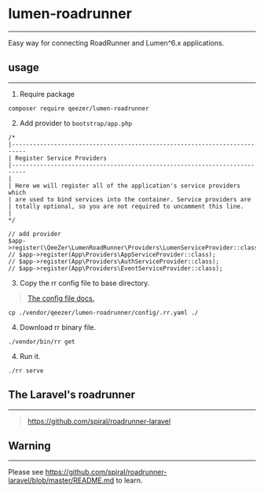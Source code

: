 # lumen-roadrunner

---

Easy way for connecting RoadRunner and Lumen^6.x applications.


## usage

---

1. Require package

`composer require qeezer/lumen-roadrunner`


2. Add provider to `bootstrap/app.php`

```
/*
|--------------------------------------------------------------------------
| Register Service Providers
|--------------------------------------------------------------------------
|
| Here we will register all of the application's service providers which
| are used to bind services into the container. Service providers are
| totally optional, so you are not required to uncomment this line.
|
*/

// add provider
$app->register(\QeeZer\LumenRoadRunner\Providers\LumenServiceProvider::class);
// $app->register(App\Providers\AppServiceProvider::class);
// $app->register(App\Providers\AuthServiceProvider::class);
// $app->register(App\Providers\EventServiceProvider::class);
```


3. Copy the rr config file to base directory.

>  [The config file docs.](https://roadrunner.dev/docs/intro-config)

`cp ./vendor/qeezer/lumen-roadrunner/config/.rr.yaml ./`


4. Download rr binary file.

`./vendor/bin/rr get`


4. Run it.

`./rr serve`


## The Laravel's roadrunner

---

> https://github.com/spiral/roadrunner-laravel


## Warning

--- 

Please see https://github.com/spiral/roadrunner-laravel/blob/master/README.md to learn.